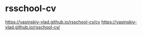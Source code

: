 # rsschool-cv
https://yasinskiy-vlad.github.io/rsschool-cv/cv
https://yasinskiy-vlad.github.io/rsschool-cv/